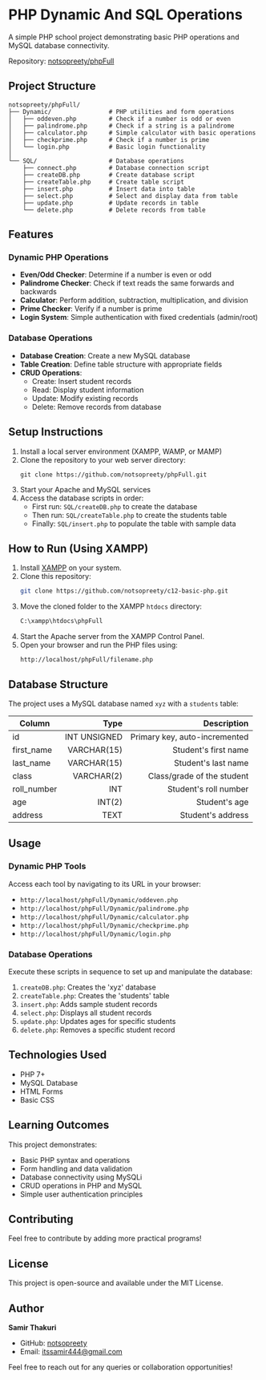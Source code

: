 # PHP Dynamic And SQL Operations

A simple PHP school project demonstrating basic PHP operations and MySQL database connectivity.

Repository: [notsopreety/phpFull](https://github.com/notsopreety/phpFull)

## Project Structure

```
notsopreety/phpFull/
├── Dynamic/                # PHP utilities and form operations
│   ├── oddeven.php         # Check if a number is odd or even
│   ├── palindrome.php      # Check if a string is a palindrome
│   ├── calculator.php      # Simple calculator with basic operations
│   ├── checkprime.php      # Check if a number is prime
│   └── login.php           # Basic login functionality
│
└── SQL/                    # Database operations
    ├── connect.php         # Database connection script
    ├── createDB.php        # Create database script
    ├── createTable.php     # Create table script
    ├── insert.php          # Insert data into table
    ├── select.php          # Select and display data from table
    ├── update.php          # Update records in table
    └── delete.php          # Delete records from table
```

## Features

### Dynamic PHP Operations
- **Even/Odd Checker**: Determine if a number is even or odd
- **Palindrome Checker**: Check if text reads the same forwards and backwards
- **Calculator**: Perform addition, subtraction, multiplication, and division
- **Prime Checker**: Verify if a number is prime
- **Login System**: Simple authentication with fixed credentials (admin/root)

### Database Operations
- **Database Creation**: Create a new MySQL database
- **Table Creation**: Define table structure with appropriate fields
- **CRUD Operations**: 
  - Create: Insert student records
  - Read: Display student information
  - Update: Modify existing records
  - Delete: Remove records from database

## Setup Instructions

1. Install a local server environment (XAMPP, WAMP, or MAMP)
2. Clone the repository to your web server directory:
   ```
   git clone https://github.com/notsopreety/phpFull.git
   ```
3. Start your Apache and MySQL services
4. Access the database scripts in order:
   - First run: `SQL/createDB.php` to create the database
   - Then run: `SQL/createTable.php` to create the students table
   - Finally: `SQL/insert.php` to populate the table with sample data

## How to Run (Using XAMPP)

1. Install [XAMPP](https://www.apachefriends.org/index.html) on your system.
2. Clone this repository:
   ```sh
   git clone https://github.com/notsopreety/c12-basic-php.git
   ```
3. Move the cloned folder to the XAMPP `htdocs` directory:
   ```sh
   C:\xampp\htdocs\phpFull
   ```
4. Start the Apache server from the XAMPP Control Panel.
5. Open your browser and run the PHP files using:
   ```
   http://localhost/phpFull/filename.php
   ```

## Database Structure

The project uses a MySQL database named `xyz` with a `students` table:

| Column      | Type             | Description                     |
|-------------|-----------------:|--------------------------------:|
| id          | INT UNSIGNED     | Primary key, auto-incremented   |
| first_name  | VARCHAR(15)      | Student's first name            |
| last_name   | VARCHAR(15)      | Student's last name             |
| class       | VARCHAR(2)       | Class/grade of the student      |
| roll_number | INT              | Student's roll number           |
| age         | INT(2)           | Student's age                   |
| address     | TEXT             | Student's address               |

## Usage

### Dynamic PHP Tools
Access each tool by navigating to its URL in your browser:
- `http://localhost/phpFull/Dynamic/oddeven.php`
- `http://localhost/phpFull/Dynamic/palindrome.php`
- `http://localhost/phpFull/Dynamic/calculator.php`
- `http://localhost/phpFull/Dynamic/checkprime.php`
- `http://localhost/phpFull/Dynamic/login.php`

### Database Operations
Execute these scripts in sequence to set up and manipulate the database:
1. `createDB.php`: Creates the 'xyz' database
2. `createTable.php`: Creates the 'students' table
3. `insert.php`: Adds sample student records
4. `select.php`: Displays all student records
5. `update.php`: Updates ages for specific students
6. `delete.php`: Removes a specific student record

## Technologies Used

- PHP 7+ 
- MySQL Database
- HTML Forms
- Basic CSS

## Learning Outcomes

This project demonstrates:
- Basic PHP syntax and operations
- Form handling and data validation
- Database connectivity using MySQLi
- CRUD operations in PHP and MySQL
- Simple user authentication principles


## Contributing
Feel free to contribute by adding more practical programs!

## License
This project is open-source and available under the MIT License.

## Author

**Samir Thakuri**

- GitHub: [notsopreety](https://github.com/notsopreety)
- Email: itssamir444@gmail.com

Feel free to reach out for any queries or collaboration opportunities!
